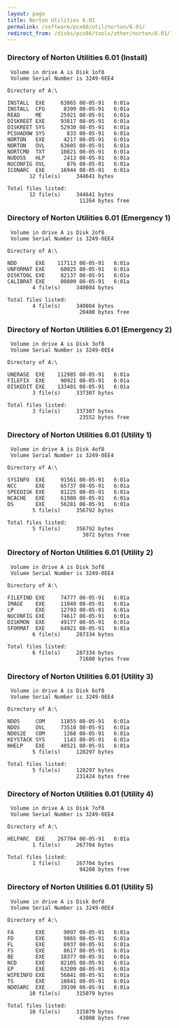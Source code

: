 ```yaml
---
layout: page
title: Norton Utilities 6.01
permalink: /software/pcx86/util/norton/6.01/
redirect_from: /disks/pcx86/tools/other/norton/6.01/
---
```


### Directory of Norton Utilities 6.01 (Install)

	 Volume in drive A is Disk 1of8  
	 Volume Serial Number is 3249-0EE4

	Directory of A:\

	INSTALL  EXE     63865 08-05-91   6:01a
	INSTALL  CFG      8399 08-05-91   6:01a
	READ     ME      25921 08-05-91   6:01a
	DISKREET EXE     93817 08-05-91   6:01a
	DISKREET SYS     52930 08-05-91   6:01a
	PCSHADOW SYS       833 08-05-91   6:01a
	NORTON   EXE      4217 08-05-91   6:01a
	NORTON   OVL     63605 08-05-91   6:01a
	NORTCMD  TXT     10821 08-05-91   6:01a
	NUDOS5   HLP      2413 08-05-91   6:01a
	NUCONFIG OVL       876 08-05-91   6:01a
	ICONARC  EXE     16944 08-05-91   6:01a
	       12 file(s)     344641 bytes

	Total files listed:
	       12 file(s)     344641 bytes
	                       11264 bytes free

### Directory of Norton Utilities 6.01 (Emergency 1)

	 Volume in drive A is Disk 2of8  
	 Volume Serial Number is 3249-0EE4

	Directory of A:\

	NDD      EXE    117113 08-05-91   6:01a
	UNFORMAT EXE     60025 08-05-91   6:01a
	DISKTOOL EXE     82137 08-05-91   6:01a
	CALIBRAT EXE     80809 08-05-91   6:01a
	        4 file(s)     340084 bytes

	Total files listed:
	        4 file(s)     340084 bytes
	                       20480 bytes free

### Directory of Norton Utilities 6.01 (Emergency 2)

	 Volume in drive A is Disk 3of8  
	 Volume Serial Number is 3249-0EE4

	Directory of A:\

	UNERASE  EXE    112985 08-05-91   6:01a
	FILEFIX  EXE     90921 08-05-91   6:01a
	DISKEDIT EXE    133401 08-05-91   6:01a
	        3 file(s)     337307 bytes

	Total files listed:
	        3 file(s)     337307 bytes
	                       23552 bytes free

### Directory of Norton Utilities 6.01 (Utility 1)

	 Volume in drive A is Disk 4of8  
	 Volume Serial Number is 3249-0EE4

	Directory of A:\

	SYSINFO  EXE     91561 08-05-91   6:01a
	NCC      EXE     65737 08-05-91   6:01a
	SPEEDISK EXE     81225 08-05-91   6:01a
	NCACHE   EXE     61988 08-05-91   6:01a
	DS       EXE     56281 08-05-91   6:01a
	        5 file(s)     356792 bytes

	Total files listed:
	        5 file(s)     356792 bytes
	                        3072 bytes free

### Directory of Norton Utilities 6.01 (Utility 2)

	 Volume in drive A is Disk 5of8  
	 Volume Serial Number is 3249-0EE4

	Directory of A:\

	FILEFIND EXE     74777 08-05-91   6:01a
	IMAGE    EXE     11049 08-05-91   6:01a
	LP       EXE     12793 08-05-91   6:01a
	NUCONFIG EXE     74617 08-05-91   6:01a
	DISKMON  EXE     49177 08-05-91   6:01a
	SFORMAT  EXE     64921 08-05-91   6:01a
	        6 file(s)     287334 bytes

	Total files listed:
	        6 file(s)     287334 bytes
	                       71680 bytes free

### Directory of Norton Utilities 6.01 (Utility 3)

	 Volume in drive A is Disk 6of8  
	 Volume Serial Number is 3249-0EE4

	Directory of A:\

	NDOS     COM     11855 08-05-91   6:01a
	NDOS     OVL     73510 08-05-91   6:01a
	NDOS2E   COM      1268 08-05-91   6:01a
	KEYSTACK SYS      1143 08-05-91   6:01a
	NHELP    EXE     40521 08-05-91   6:01a
	        5 file(s)     128297 bytes

	Total files listed:
	        5 file(s)     128297 bytes
	                      231424 bytes free

### Directory of Norton Utilities 6.01 (Utility 4)

	 Volume in drive A is Disk 7of8  
	 Volume Serial Number is 3249-0EE4

	Directory of A:\

	HELPARC  EXE    267704 08-05-91   6:01a
	        1 file(s)     267704 bytes

	Total files listed:
	        1 file(s)     267704 bytes
	                       94208 bytes free

### Directory of Norton Utilities 6.01 (Utility 5)

	 Volume in drive A is Disk 8of8  
	 Volume Serial Number is 3249-0EE4

	Directory of A:\

	FA       EXE      9097 08-05-91   6:01a
	FD       EXE      9865 08-05-91   6:01a
	FL       EXE      8937 08-05-91   6:01a
	FS       EXE      8617 08-05-91   6:01a
	BE       EXE     18377 08-05-91   6:01a
	NCD      EXE     82105 08-05-91   6:01a
	EP       EXE     63209 08-05-91   6:01a
	WIPEINFO EXE     56841 08-05-91   6:01a
	TS       EXE     18841 08-05-91   6:01a
	NDOSARC  EXE     39190 08-05-91   6:01a
	       10 file(s)     315079 bytes

	Total files listed:
	       10 file(s)     315079 bytes
	                       43008 bytes free
